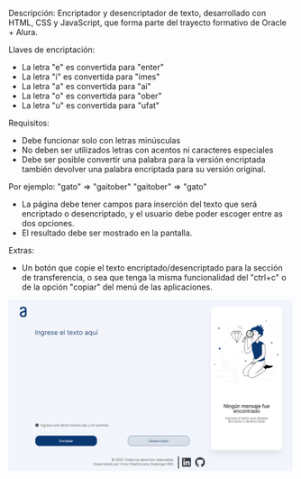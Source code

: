 
Descripción:
Encriptador y desencriptador de texto, desarrollado con HTML, CSS y JavaScript, que forma parte del trayecto formativo de Oracle + Alura.

Llaves de encriptación:
- La letra "e" es convertida para "enter"
- La letra "i" es convertida para "imes"
- La letra "a" es convertida para "ai"
- La letra "o" es convertida para "ober"
- La letra "u" es convertida para "ufat"

Requisitos:
- Debe funcionar solo con letras minúsculas
- No deben ser utilizados letras con acentos ni caracteres especiales
- Debe ser posible convertir una palabra para la versión encriptada también devolver una palabra encriptada para su versión original.


Por ejemplo:
"gato" => "gaitober"
"gaitober" => "gato"


- La página debe tener campos para inserción del texto que será encriptado o desencriptado, y el usuario debe poder escoger entre as dos opciones.
- El resultado debe ser mostrado en la pantalla.

Extras:
- Un botón que copie el texto encriptado/desencriptado para la sección de transferencia, o sea que tenga la misma funcionalidad del "ctrl+c" o de la opción "copiar" del menú de las aplicaciones.

![Encriptador 1](https://github.com/victormadridb/encriptador/blob/main/assets/Encriptador.png)
